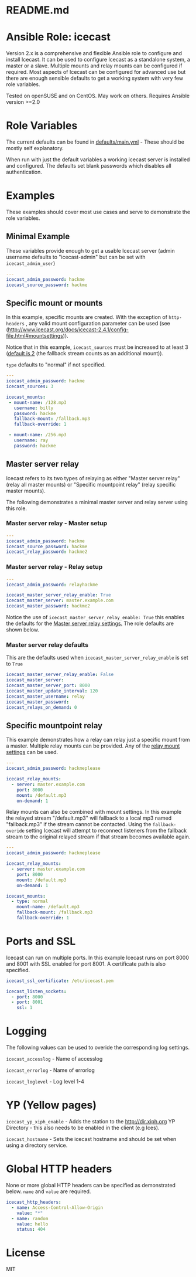 # README.md
# Ansible Role: icecast
Version 2.x is a comprehensive and flexible Ansible role to configure and install Icecast.  It can be used to configure Icecast as a standalone system, a master or a slave.  Multiple mounts and relay mounts can be configured if required.  Most aspects of Icecast can be configured for advanced use but there are enough sensible defaults to get a working system with very few role variables.  

Tested on openSUSE and on CentOS.  May work on others.  Requires Ansible version >=2.0

# Role Variables
The current defaults can be found in [defaults/main.yml](defaults/main.yml) - These should be mostly self explanatory.

When run with just the default variables a working icecast server is installed and configured. The defaults set blank passwords which disables all authentication.

# Examples
These examples should cover most use cases and serve to demonstrate the role variables.

## Minimal Example
These variables provide enough to get a usable Icecast server (admin username defaults to "icecast-admin" but can be set with ```icecast_admin_user```)
```yaml
---
icecast_admin_password: hackme
icecast_source_password: hackme
```

## Specific mount or mounts
In this example, specific mounts are created. With the exception of ```http-headers``` , any valid mount configuration parameter can be used (see (http://www.icecast.org/docs/icecast-2.4.1/config-file.html#mountsettings)).

Notice that in this example, ```icecast_sources``` must be increased to at least 3 ([default is 2](http://www.icecast.org/docs/icecast-2.4.1/config-file.html#limits) (the fallback stream counts as an additional mount)).

```type``` defaults to "normal" if not specified.
```yaml
---
icecast_admin_password: hackme
icecast_sources: 3

icecast_mounts:
 - mount-name: /128.mp3
   username: billy
   password: hackme
   fallback-mount: /fallback.mp3
   fallback-override: 1

 - mount-name: /256.mp3
   username: ray
   password: hackme
```

## Master server relay
Icecast refers to its two types of relaying as either "Master server relay" (relay all master mounts) or "Specific mountpoint relay" (relay specific master mounts).

The following demonstrates a minimal master server and relay server using this role.

### Master server relay - Master setup
```yaml
---
icecast_admin_password: hackme
icecast_source_password: hackme
icecast_relay_password: hackme2
```
### Master server relay - Relay setup
```yaml
---
icecast_admin_password: relayhackme

icecast_master_server_relay_enable: True
icecast_master_server: master.example.com
icecast_master_password: hackme2
```

Notice the use of ```icecast_master_server_relay_enable: True```
this enables the defaults for the [Master server relay settings.](http://www.icecast.org/docs/icecast-2.4.1/config-file.html#relay) The role defaults are shown below.
### Master server relay defaults
This are the defaults used when ```icecast_master_server_relay_enable``` is set to ```True```
```yaml
icecast_master_server_relay_enable: False
icecast_master_server:
icecast_master_server_port: 8000
icecast_master_update_interval: 120
icecast_master_username: relay
icecast_master_password:
icecast_relays_on_demand: 0
```
## Specific mountpoint relay
This example demonstrates how a relay can relay just a specific mount from a master.  Multiple relay mounts can be provided.  Any of the [relay mount settings](http://www.icecast.org/docs/icecast-2.4.1/config-file.html#relay) can be used.
```yaml
---
icecast_admin_password: hackmeplease

icecast_relay_mounts:
  - server: master.example.com
    port: 8000
    mount: /default.mp3
    on-demand: 1
```
Relay mounts can also be combined with mount settings. In this example the relayed stream "/default.mp3" will fallback to a local mp3 named "fallback.mp3" if the stream cannot be contacted.  Using the ```fallback-overide``` setting Icecast will attempt to reconnect listeners from the fallback stream to the original relayed stream if that stream becomes available again. 

```yaml
---
icecast_admin_password: hackmeplease

icecast_relay_mounts:
  - server: master.example.com
    port: 8000
    mount: /default.mp3
    on-demand: 1

icecast_mounts:
  - type: normal
    mount-name: /default.mp3
    fallback-mount: /fallback.mp3
    fallback-override: 1
```
# Ports and SSL
Icecast can run on multiple ports.  In this example Icecast runs on port 8000 and 8001 with SSL enabled for port 8001.  A certificate path is also specified.
```yaml
icecast_ssl_certificate: /etc/icecast.pem

icecast_listen_sockets:
  - port: 8000
  - port: 8001
    ssl: 1
```

# Logging
The following values can be used to overide the corresponding log settings.

```icecast_accesslog``` - Name of accesslog

```icecast_errorlog``` - Name of errorlog

```icecast_loglevel``` - Log level 1-4

# YP (Yellow pages)
```icecast_yp_xiph_enable``` - Adds the station to the http://dir.xiph.org YP Directory - this also needs to be enabled in the client (e.g Ices).

```icecast_hostname``` - Sets the icecast hostname and should be set when using a directory service.

# Global HTTP headers 
None or more global HTTP headers can be specified as demonstrated below.  ```name``` and ```value``` are required.

```yaml
icecast_http_headers:
  - name: Access-Control-Allow-Origin
    value: "*"
  - name: random
    value: hello
    status: 404
```

# License
MIT
